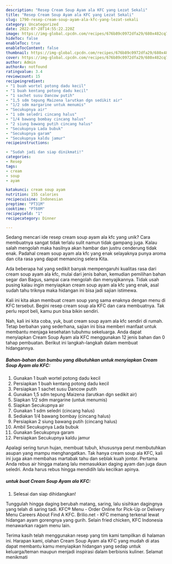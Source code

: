 ```yaml
---
description: "Resep Cream Soup Ayam ala KFC yang Lezat Sekali"
title: "Resep Cream Soup Ayam ala KFC yang Lezat Sekali"
slug: 1790-resep-cream-soup-ayam-ala-kfc-yang-lezat-sekali
category: Uncategorized
date: 2022-07-28T14:55:22.220Z
image: https://img-global.cpcdn.com/recipes/676b89c0972dfa29/680x482cq70/cream-soup-ayam-ala-kfc-foto-resep-utama.jpg
hideToc: false
enableToc: true
enableTocContent: false
thumbnail: https://img-global.cpcdn.com/recipes/676b89c0972dfa29/680x482cq70/cream-soup-ayam-ala-kfc-foto-resep-utama.jpg
cover: https://img-global.cpcdn.com/recipes/676b89c0972dfa29/680x482cq70/cream-soup-ayam-ala-kfc-foto-resep-utama.jpg
author: Admin
authorAv: notfound
ratingvalue: 3.4
reviewcount: 15
recipeingredient:
- "1 buah wortel potong dadu kecil"
- "1 buah kentang potong dadu kecil"
- "1 sachet susu Dancow putih"
- "1,5 sdm tepung Maizena larutkan dgn sedikit air"
- "1/2 sdm margarine untuk menumis"
- "Secukupnya air"
- "1 sdm seledri cincang halus"
- "1/4 bawang bombay cincang halus"
- "2 siung bawang putih cincang halus"
- "Secukupnya Lada bubuk"
- "Secukupnya garam"
- "Secukupnya kaldu jamur"
recipeinstructions:

- "Sudah jadi dan siap dinikmati!"
categories:
- Resep
tags:
- cream
- soup
- ayam

katakunci: cream soup ayam 
nutrition: 155 calories
recipecuisine: Indonesian
preptime: "PT31M"
cooktime: "PT60M"
recipeyield: "1"
recipecategory: Dinner

---
```





Sedang mencari ide resep cream soup ayam ala kfc yang unik? Cara membuatnya sangat tidak terlalu sulit namun tidak gampang juga. Kalau salah mengolah maka hasilnya akan hambar dan justru cenderung tidak enak. Padahal cream soup ayam ala kfc yang enak selayaknya punya aroma dan cita rasa yang dapat memancing selera Kita.





Ada beberapa hal yang sedikit banyak mempengaruhi kualitas rasa dari cream soup ayam ala kfc, mulai dari jenis bahan, kemudian pemilihan bahan segar dan Bagus, sampai cara mengolah dan menyajikannya. Tidak usah pusing kalau ingin menyiapkan cream soup ayam ala kfc yang enak,      asal sudah tahu triknya maka hidangan ini bisa jadi sajian istimewa.














Kali ini kita akan membuat cream soup yang sama enaknya dengan menu di KFC tersebut. Begini resep cream soup ala KFC dan cara membuatnya. Tak perlu repot beli, kamu pun bisa bikin sendiri.






Nah, kali ini kita coba, yuk, buat cream soup ayam ala kfc sendiri di rumah. Tetap berbahan yang sederhana, sajian ini bisa memberi manfaat untuk membantu menjaga kesehatan tubuhmu sekeluarga. Anda dapat menyiapkan Cream Soup Ayam ala KFC menggunakan 12 jenis bahan dan 0 tahap pembuatan. Berikut ini langkah-langkah dalam membuat hidangannya.

<!--inarticleads1-->

##### Bahan-bahan dan bumbu yang dibutuhkan untuk menyiapkan Cream Soup Ayam ala KFC:

1. Gunakan 1 buah wortel potong dadu kecil
1. Persiapkan 1 buah kentang potong dadu kecil
1. Persiapkan 1 sachet susu Dancow putih
1. Gunakan 1,5 sdm tepung Maizena (larutkan dgn sedikit air)
1. Siapkan 1/2 sdm margarine (untuk menumis)
1. Siapkan Secukupnya air
1. Gunakan 1 sdm seledri (cincang halus)
1. Sediakan 1/4 bawang bombay (cincang halus)
1. Persiapkan 2 siung bawang putih (cincang halus)
1. Ambil Secukupnya Lada bubuk
1. Gunakan Secukupnya garam
1. Persiapkan Secukupnya kaldu jamur


Apalagi sering turun hujan, membuat tubuh, khususnya perut membutuhkan asupan yang mampu menghangatkan. Tak hanya cream soup ala KFC, kali ini juga akan membahas martabak tahu dan seblak kuah jontor. Pertama Anda rebus air hingga matang lalu memasukkan daging ayam dan juga daun seledri. Anda harus rebus hingga mendidih lalu kecilkan apinya. 

<!--inarticleads2-->

#####  untuk buat Cream Soup Ayam ala KFC:


1. Selesai dan siap dihidangkan!

Tunggulah hingga daging berubah matang, saring, lalu sisihkan dagingnya yang telah di saring tadi. KFC® Menu - Order Online for Pick-Up or Delivery Menu Careers About Find A KFC. Brilio.net - KFC memang terkenal lewat hidangan ayam gorengnya yang gurih. Selain fried chicken, KFC Indonesia menawarkan ragam menu lain. 

Terima kasih telah menggunakan resep yang tim kami tampilkan di halaman ini. Harapan kami, olahan Cream Soup Ayam ala KFC yang mudah di atas dapat membantu kamu menyiapkan hidangan yang sedap untuk keluarga/teman maupun menjadi inspirasi dalam berbisnis kuliner. Selamat menikmati
